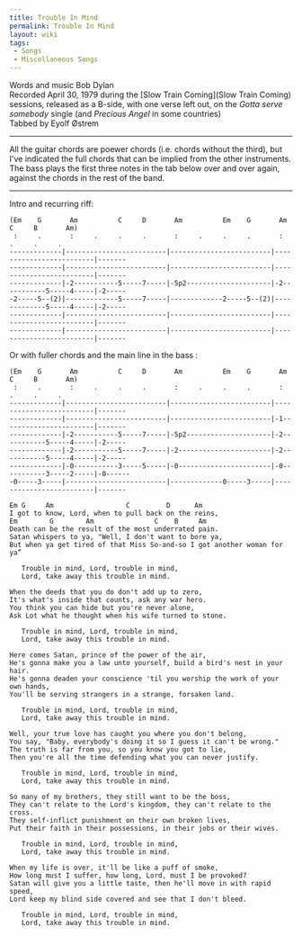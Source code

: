 ```yaml
---
title: Trouble In Mind
permalink: Trouble In Mind
layout: wiki
tags:
 - Songs
 - Miscellaneous Songs
---
```


Words and music Bob Dylan  
Recorded April 30, 1979 during the [Slow Train
Coming](Slow Train Coming) sessions, released as a B-side,
with one verse left out, on the *Gotta serve somebody* single (and
*Precious Angel* in some countries)  
Tabbed by Eyolf Østrem

* * * * *

All the guitar chords are poewer chords (i.e. chords without the third),
but I've indicated the full chords that can be implied from the other
instruments.  
The bass plays the first three notes in the tab below over and over
again, against the chords in the rest of the band.

* * * * *

Intro and recurring riff:

    (Em    G       Am          C     D       Am          Em    G       Am          C     B       Am)
     :     .       :     .     .     .       :     .     .     .       :     .     .     .
    -------------|-------------------------|-------------------------|-------------------------|-------
    -------------|-------------------------|-------------------------|-------------------------|-------
    -------------|-2-----------5-----7-----|-5p2---------------------|-2-----------5-----4-----|-2-----
    -2-----5--(2)|-------------5-----7-----|-------------2-----5--(2)|-------------5-----4-----|-2-----
    -------------|-------------------------|-------------------------|-------------------------|-------
    -------------|-------------------------|-------------------------|-------------------------|-------

Or with fuller chords and the main line in the bass :

    (Em    G       Am          C     D       Am          Em    G       Am          C     B       Am)
     :     .       :     .     .     .       :     .     .     .       :     .     .     .
    -------------|-------------------------|-------------------------|-------------------------|-------
    -------------|-------------------------|-------------------------|-1-----------------------|-------
    -------------|-2-----------5-----7-----|-5p2---------------------|-2-----------5-----4-----|-2-----
    -------------|-2-----------5-----7-----|-2-----------------------|-2-----------5-----4-----|-2-----
    -------------|-0-----------3-----5-----|-0-----------------------|-0-----------3-----2-----|-0------
    -0-----3-----|-------------------------|-------------0-----3-----|-------------------------|-------

    Em G     Am                  C         D      Am
    I got to know, Lord, when to pull back on the reins,
    Em        G        Am               C    B     Am
    Death can be the result of the most underrated pain.
    Satan whispers to ya, "Well, I don't want to bore ya,
    But when ya get tired of that Miss So-and-so I got another woman for ya”

       Trouble in mind, Lord, trouble in mind,
       Lord, take away this trouble in mind.

    When the deeds that you do don't add up to zero,
    It's what's inside that counts, ask any war hero.
    You think you can hide but you're never alone,
    Ask Lot what he thought when his wife turned to stone.

       Trouble in mind, Lord, trouble in mind,
       Lord, take away this trouble in mind.

    Here comes Satan, prince of the power of the air,
    He's gonna make you a law unto yourself, build a bird's nest in your hair.
    He's gonna deaden your conscience 'til you worship the work of your own hands,
    You'll be serving strangers in a strange, forsaken land.

       Trouble in mind, Lord, trouble in mind,
       Lord, take away this trouble in mind.

    Well, your true love has caught you where you don't belong,
    You say, "Baby, everybody's doing it so I guess it can't be wrong."
    The truth is far from you, so you know you got to lie,
    Then you're all the time defending what you can never justify.

       Trouble in mind, Lord, trouble in mind,
       Lord, take away this trouble in mind.

    So many of my brothers, they still want to be the boss,
    They can't relate to the Lord's kingdom, they can't relate to the cross.
    They self-inflict punishment on their own broken lives,
    Put their faith in their possessions, in their jobs or their wives.

       Trouble in mind, Lord, trouble in mind,
       Lord, take away this trouble in mind.

    When my life is over, it'll be like a puff of smoke,
    How long must I suffer, how long, Lord, must I be provoked?
    Satan will give you a little taste, then he'll move in with rapid speed,
    Lord keep my blind side covered and see that I don't bleed.

       Trouble in mind, Lord, trouble in mind,
       Lord, take away this trouble in mind.
